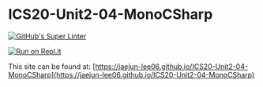 # ICS20-Unit2-04-MonoCSharp
[![GitHub's Super Linter](https://github.com/jaejun-lee06/ICS20-Unit2-04-MonoCSharp/workflows/GitHub's%20Super%20Linter/badge.svg)](https://github.com/jaejun-lee06/ICS20-Unit2-04-MonoCSharp/actions)

[![Run on Repl.it](https://repl.it/badge/github/jaejun-lee06/ICS20-Unit2-04-MonoCSharp)](https://repl.it/github/jaejun-lee06/ICS20-Unit2-04-MonoCSharp)

This site can be found at: [https://jaejun-lee06.github.io/ICS20-Unit2-04-MonoCSharp](https://jaejun-lee06.github.io/ICS20-Unit2-04-MonoCSharp)
